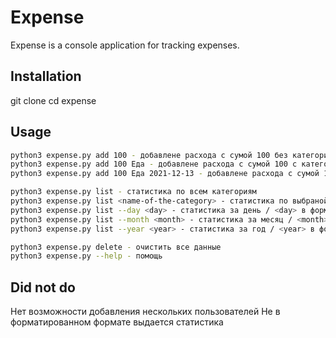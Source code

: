 # Expense

Expense is a console application for tracking expenses.


## Installation

git clone
cd expense

## Usage

```bash
python3 expense.py add 100 - добавлене расхода с сумой 100 без категории и на сегодня
python3 expense.py add 100 Еда - добавлене расхода с сумой 100 с категорией Еда на сегодня
python3 expense.py add 100 Еда 2021-12-13 - добавлене расхода с сумой 100 с категорией Еда на 13 декабря 2021

python3 expense.py list - статистика по всем категориям
python3 expense.py list <name-of-the-category> - статистика по выбраной категории
python3 expense.py list --day <day> - статистика за день / <day> в формате YYYY-MM-DD
python3 expense.py list --month <month> - статистика за месяц / <month> в формате YYYY-MM
python3 expense.py list --year <year> - статистика за год / <year> в формате YYYY-MM

python3 expense.py delete - очистить все данные
python3 expense.py --help - помощь
```

## Did not do

Нет возможности добавления нескольких пользователей
Не в форматированном формате выдается статистика